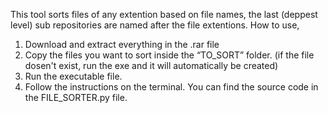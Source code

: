 This tool sorts files of any extention based on file names, the last (deppest level) sub repositories are named after the file extentions.
How to use,
1. Download and extract everything in the .rar file
2. Copy the files you want to sort inside the “TO_SORT” folder. (if the file dosen't exist, run the exe and it will automatically be created)
3. Run the executable file.
4. Follow the instructions on the terminal.
You can find the source code in the FILE_SORTER.py file.
